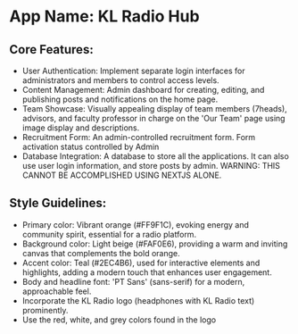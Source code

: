 # **App Name**: KL Radio Hub

## Core Features:

- User Authentication: Implement separate login interfaces for administrators and members to control access levels.
- Content Management: Admin dashboard for creating, editing, and publishing posts and notifications on the home page.
- Team Showcase: Visually appealing display of team members (7heads), advisors, and faculty professor in charge on the 'Our Team' page using image display and descriptions.
- Recruitment Form: An admin-controlled recruitment form. Form activation status controlled by Admin
- Database Integration: A database to store all the applications. It can also use user login information, and store posts by admin. WARNING: THIS CANNOT BE ACCOMPLISHED USING NEXTJS ALONE.

## Style Guidelines:

- Primary color: Vibrant orange (#FF9F1C), evoking energy and community spirit, essential for a radio platform.
- Background color: Light beige (#FAF0E6), providing a warm and inviting canvas that complements the bold orange.
- Accent color: Teal (#2EC4B6), used for interactive elements and highlights, adding a modern touch that enhances user engagement.
- Body and headline font: 'PT Sans' (sans-serif) for a modern, approachable feel.
- Incorporate the KL Radio logo (headphones with KL Radio text) prominently.
- Use the red, white, and grey colors found in the logo